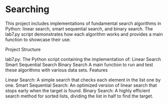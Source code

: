 # Searching

This project includes implementations of fundamental search algorithms in Python: linear search, smart sequential search, and binary search. The lab7.py script demonstrates how each algorithm works and provides a main function to showcase their use.

Project Structure

lab7.py: The Python script containing the implementation of:
Linear Search
Smart Sequential Search
Binary Search
A main function to run and test these algorithms with various data sets.
Features

Linear Search: A simple search that checks each element in the list one by one.
Smart Sequential Search: An optimized version of linear search that stops early when the target is found.
Binary Search: A highly efficient search method for sorted lists, dividing the list in half to find the target.

